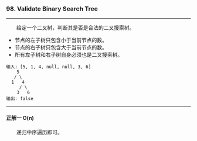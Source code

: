 ### 98. Validate Binary Search Tree

-----

&emsp;&emsp;给定一个二叉树，判断其是否是合法的二叉搜索树。

- 节点的左子树只包含小于当前节点的数。
- 节点的右子树只包含大于当前节点的数。
- 所有左子树和右子树自身必须也是二叉搜索树。

```text
输入: [5, 1, 4, null, null, 3, 6]
    5
   / \
  1   4
     / \
    3   6
输出: false
```

-----

#### 正解一 O(n)

&emsp;&emsp;递归中序遍历即可。